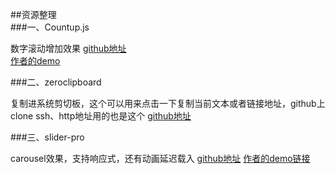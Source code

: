 ##资源整理		
###一、Countup.js

数字滚动增加效果
[github地址](https://github.com/inorganik/countUp.js)		
[作者的demo](http://inorganik.github.io/countUp.js/)	
	
###二、zeroclipboard

复制进系统剪切板，这个可以用来点击一下复制当前文本或者链接地址，github上clone ssh、http地址用的也是这个
[github地址](https://github.com/zeroclipboard/zeroclipboard)

###三、slider-pro

carousel效果，支持响应式，还有动画延迟载入
[github地址](https://github.com/bqworks/slider-pro)
[作者的demo链接](http://bqworks.com/slider-pro/)

